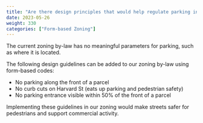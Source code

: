 ```yaml
---
title: "Are there design principles that would help regulate parking in form-based zoning by-laws?"
date: 2023-05-26
weight: 330
categories: ["Form-based Zoning"]
---
```

The current zoning by-law has no meaningful parameters for parking, such as where it is located.

The following design guidelines can be added to our zoning by-law using form-based codes:

- No parking along the front of a parcel
- No curb cuts on Harvard St (eats up parking and pedestrian safety)
- No parking entrance visible within 50% of the front of a parcel

Implementing these guidelines in our zoning would make streets safer for pedestrians and support commercial activity.
